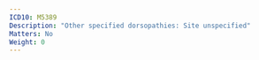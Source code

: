 ```yaml
---
ICD10: M5389
Description: "Other specified dorsopathies: Site unspecified"
Matters: No
Weight: 0
---
```

